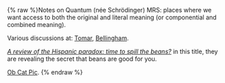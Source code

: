 {% raw %}Notes on Quantum (née Schrödinger) MRS: places where we want access to
both the original and literal meaning (or componential and combined
meaning).

Various discussions at: [Tomar](https://blog.inductorsoftware.com/docsproto/summits/TomarQuantumMRS),
[Bellingham](https://blog.inductorsoftware.com/docsproto/summits/TheAbbey_Chrysalis2014SchrodingerMrs).

*[A review of the Hispanic paradox: time to spill the
beans?](http://err.ersjournals.com/content/23/134/439.full)* in this
title, they are revealing the secret that beans are good for you.

[Ob Cat
Pic](https://aheinakroon.files.wordpress.com/2011/12/schrdi1.jpg?w=336&h=252).
<update date omitted for speed>{% endraw %}